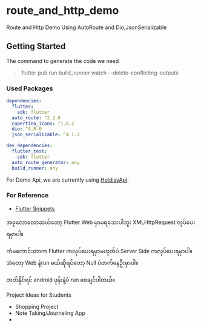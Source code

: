 # route_and_http_demo

Route and Http Demo Using AutoRoute and Dio,JsonSerializable

## Getting Started

The command to generate the code we need
> flutter pub run build_runner watch --delete-conflicting-outputs

### Used Packages

```yaml
dependencies:
  flutter:
    sdk: flutter
  auto_route: ^2.2.0
  cupertino_icons: ^1.0.2
  dio: ^4.0.0
  json_serializable: ^4.1.3 

dev_dependencies:
  flutter_test:
    sdk: flutter
  auto_route_generator: any
  build_runner: any
```

For Demo Api, we are currently using [HoldiayApi](https://holidayapi.com/).


### For Reference 

- [Flutter Snippets](https://github.com/PhyoLinMg/FlutterTemplate)


အခုလောလောဆယ်တော့ Flutter Web မှာမရသေးပါဘူး 
XMLHttpRequest လုပ်ပေးရမှာပါ။

ကံမကောင်းတာက Flutter ကလုပ်ပေးရမှာမဟုတ်ပဲ Server Side ကလုပ်ပေးရမှာပါ။
အဲတော့ Web နဲ့run မယ်ဆိုရင်တော့ Null ပဲတက်နေဦးမှာပါ။

တတ်နိုင်ရင် android ဖုန်းနဲ့ပဲ run စေချင်ပါတယ်။


Project Ideas for Students

- Shopping Project
- Note Taking/Journeling App
- 
